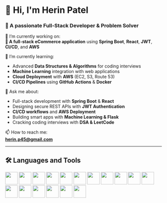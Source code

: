 # 👋 Hi, I'm Herin Patel  
### 🚀 A passionate Full-Stack Developer & Problem Solver

🔭 I’m currently working on:  
**🛒 A full-stack eCommerce application** using **Spring Boot**, **React**, **JWT**, **CI/CD**, and **AWS**

🌱 I’m currently learning:  
- Advanced **Data Structures & Algorithms** for coding interviews  
- **Machine Learning** integration with web applications  
- **Cloud Deployment** with **AWS** (EC2, S3, Route 53)  
- **CI/CD Pipelines** using **GitHub Actions** & **Docker**

💬 Ask me about:  
- Full-stack development with **Spring Boot** & **React**  
- Designing secure REST APIs with **JWT Authentication**  
- **CI/CD workflows** and **AWS Deployment**  
- Building smart apps with **Machine Learning & Flask**  
- Cracking coding interviews with **DSA & LeetCode**

📫 How to reach me:  
**herin.p45@gmail.com**

---

## 🛠️ Languages and Tools  
<p>
  <img src="https://cdn.jsdelivr.net/gh/devicons/devicon/icons/java/java-original.svg" width="40" /> 
  <img src="https://cdn.jsdelivr.net/gh/devicons/devicon/icons/javascript/javascript-original.svg" width="40" />
  <img src="https://cdn.jsdelivr.net/gh/devicons/devicon/icons/react/react-original.svg" width="40" />
  <img src="https://cdn.jsdelivr.net/gh/devicons/devicon/icons/spring/spring-original.svg" width="40" />
  <img src="https://cdn.jsdelivr.net/gh/devicons/devicon/icons/python/python-original.svg" width="40" />
  <img src="https://cdn.jsdelivr.net/gh/devicons/devicon/icons/docker/docker-original.svg" width="40" />
  <img src="https://cdn.jsdelivr.net/gh/devicons/devicon/icons/git/git-original.svg" width="40" />
  <img src="https://cdn.jsdelivr.net/gh/devicons/devicon/icons/github/github-original.svg" width="40" />
  <img src="https://cdn.jsdelivr.net/gh/devicons/devicon/icons/aws/aws-original.svg" width="40" />
  <img src="https://cdn.jsdelivr.net/gh/devicons/devicon/icons/postgresql/postgresql-original.svg" width="40" />
  <img src="https://cdn.jsdelivr.net/gh/devicons/devicon/icons/mongodb/mongodb-original.svg" width="40" />
  <img src="https://cdn.jsdelivr.net/gh/devicons/devicon/icons/html5/html5-original.svg" width="40" />
  <img src="https://cdn.jsdelivr.net/gh/devicons/devicon/icons/css3/css3-original.svg" width="40" />
  <img src="https://cdn.jsdelivr.net/gh/devicons/devicon/icons/nodejs/nodejs-original.svg" width="40" />
  <img src="https://cdn.jsdelivr.net/gh/devicons/devicon/icons/tailwindcss/tailwindcss-plain.svg" width="40" />
  <img src="https://cdn.jsdelivr.net/gh/devicons/devicon/icons/matlab/matlab-original.svg" width="40" />
  <img src="https://cdn.jsdelivr.net/gh/devicons/devicon/icons/tensorflow/tensorflow-original.svg" width="40" />
</p>
